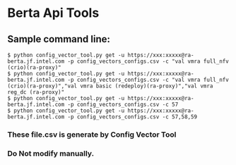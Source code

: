 # Berta Api Tools

## Sample command line:
```
$ python config_vector_tool.py get -u https://xxx:xxxxx@ra-berta.jf.intel.com -p config_vectors_configs.csv -c "val vmra full_nfv (crio)(ra-proxy)"
$ python config_vector_tool.py get -u https://xxx:xxxxx@ra-berta.jf.intel.com -p config_vectors_configs.csv -c "val vmra full_nfv (crio)(ra-proxy)","val vmra basic (redeploy)(ra-proxy)","val vmra reg_dc (ra-proxy)"
$ python config_vector_tool.py get -u https://xxx:xxxxx@ra-berta.jf.intel.com -p config_vectors_configs.csv -c 57
$ python config_vector_tool.py get -u https://xxx:xxxxx@ra-berta.jf.intel.com -p config_vectors_configs.csv -c 57,58,59
```

### These file.csv is generate by Config Vector Tool

### Do Not modify manually.
